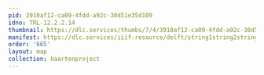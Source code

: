 ```yaml
---
pid: 3910af12-ca09-4fdd-a92c-38d51e35d109
idno: TRL-12.2.2.14
thumbnail: https://dlc.services/thumbs/7/4/3910af12-ca09-4fdd-a92c-38d51e35d109/full/400,339/0/default.jpg
manifest: https://dlc.services/iiif-resource/delft/string1string2string3/kaartenproject-2007/TRL-12.2.2.14
order: '665'
layout: map
collection: kaartenproject
---
```

